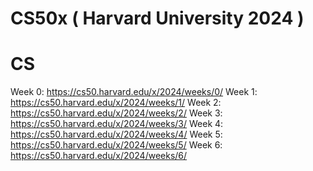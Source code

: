 # CS50x ( Harvard University 2024 )
# CS
 Week 0: https://cs50.harvard.edu/x/2024/weeks/0/
 Week 1: https://cs50.harvard.edu/x/2024/weeks/1/ 
 Week 2: https://cs50.harvard.edu/x/2024/weeks/2/
 Week 3: https://cs50.harvard.edu/x/2024/weeks/3/
 Week 4: https://cs50.harvard.edu/x/2024/weeks/4/
 Week 5: https://cs50.harvard.edu/x/2024/weeks/5/
 Week 6: https://cs50.harvard.edu/x/2024/weeks/6/
